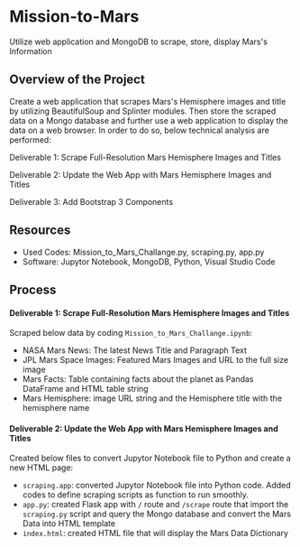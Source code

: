 # Mission-to-Mars
Utilize web application and MongoDB to scrape, store, display Mars's Information

## Overview of the Project
Create a web application that scrapes Mars's Hemisphere images and title by utilizing BeautifulSoup and Splinter modules. Then store the scraped data on a Mongo database and further use a web application to display the data on a web browser.
In order to do so, below technical analysis are performed:

Deliverable 1: Scrape Full-Resolution Mars Hemisphere Images and Titles

Deliverable 2: Update the Web App with Mars Hemisphere Images and Titles

Deliverable 3: Add Bootstrap 3 Components

## Resources
- Used Codes: Mission_to_Mars_Challange.py, scraping.py, app.py
- Software: Jupytor Notebook, MongoDB, Python, Visual Studio Code

## Process

#### Deliverable 1: Scrape Full-Resolution Mars Hemisphere Images and Titles
  
  Scraped below data by coding `Mission_to_Mars_Challange.ipynb`: 
  - NASA Mars News: The latest News Title and Paragraph Text
  - JPL Mars Space Images: Featured Mars Images and URL to the full size image
  - Mars Facts: Table containing facts about the planet as Pandas DataFrame and HTML table string
  - Mars Hemisphere: image URL string and the Hemisphere title with the hemisphere name
 
#### Deliverable 2: Update the Web App with Mars Hemisphere Images and Titles

  Created below files to convert Jupytor Notebook file to Python and create a new HTML page:
  - `scraping.app`: converted Jupytor Notebook file into Python code. Added codes to define scraping scripts as function to run smoothly.
  -  `app.py`: created Flask app with `/` route and `/scrape` route that import the `scraping.py` script and query the Mongo database and convert the Mars Data into HTML template
  -  `index.html`: created HTML file that will display the Mars Data Dictionary
